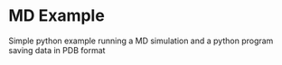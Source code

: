 # MD Example
Simple python example running a MD simulation and a python program saving data in PDB format
